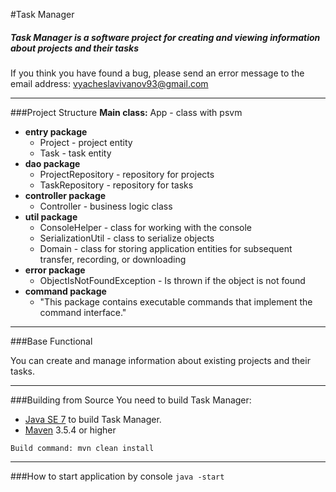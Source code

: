 #Task Manager

##### Task Manager is a software project for creating and viewing information about projects and their tasks
If you think you have found a bug, please send an error message to the email address: vyacheslavivanov93@gmail.com

***
###Project Structure
**Main class:** App - class with psvm
- **entry package**
  + Project - project entity
  + Task - task entity
- **dao package**
  + ProjectRepository - repository for projects
  + TaskRepository - repository for tasks
- **controller package**
  + Controller - business logic class
- **util package**
  + ConsoleHelper - class for working with the console
  + SerializationUtil - class to serialize objects
  + Domain - class for storing application entities for subsequent transfer, recording, or downloading
- **error package**
  + ObjectIsNotFoundException - Is thrown if the object is not found
- **command package**
    + "This package contains executable commands that implement the command interface."
  
***
###Base Functional

You can create and manage information about existing projects and their tasks.

***

###Building from Source
You need to build Task Manager: 
* [Java SE 7](https://www.oracle.com/technetwork/java/javase/downloads/java-archive-downloads-javase7-521261.html) to build Task Manager.
* [Maven](https://maven.apache.org/download.cgi#) 3.5.4 or higher

```Build command: mvn clean install```

***
###How to start application by console
```java -start```








